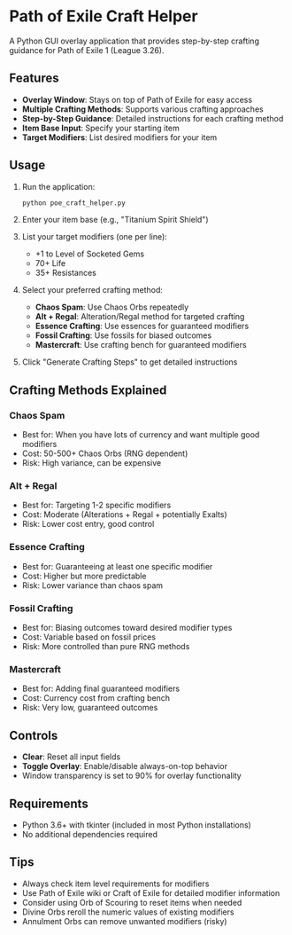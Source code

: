 # Path of Exile Craft Helper

A Python GUI overlay application that provides step-by-step crafting guidance for Path of Exile 1 (League 3.26).

## Features

- **Overlay Window**: Stays on top of Path of Exile for easy access
- **Multiple Crafting Methods**: Supports various crafting approaches
- **Step-by-Step Guidance**: Detailed instructions for each crafting method
- **Item Base Input**: Specify your starting item
- **Target Modifiers**: List desired modifiers for your item

## Usage

1. Run the application:
   ```bash
   python poe_craft_helper.py
   ```

2. Enter your item base (e.g., "Titanium Spirit Shield")

3. List your target modifiers (one per line):
   - +1 to Level of Socketed Gems
   - 70+ Life
   - 35+ Resistances

4. Select your preferred crafting method:
   - **Chaos Spam**: Use Chaos Orbs repeatedly
   - **Alt + Regal**: Alteration/Regal method for targeted crafting
   - **Essence Crafting**: Use essences for guaranteed modifiers
   - **Fossil Crafting**: Use fossils for biased outcomes
   - **Mastercraft**: Use crafting bench for guaranteed modifiers

5. Click "Generate Crafting Steps" to get detailed instructions

## Crafting Methods Explained

### Chaos Spam
- Best for: When you have lots of currency and want multiple good modifiers
- Cost: 50-500+ Chaos Orbs (RNG dependent)
- Risk: High variance, can be expensive

### Alt + Regal  
- Best for: Targeting 1-2 specific modifiers
- Cost: Moderate (Alterations + Regal + potentially Exalts)
- Risk: Lower cost entry, good control

### Essence Crafting
- Best for: Guaranteeing at least one specific modifier
- Cost: Higher but more predictable
- Risk: Lower variance than chaos spam

### Fossil Crafting
- Best for: Biasing outcomes toward desired modifier types
- Cost: Variable based on fossil prices
- Risk: More controlled than pure RNG methods

### Mastercraft
- Best for: Adding final guaranteed modifiers
- Cost: Currency cost from crafting bench
- Risk: Very low, guaranteed outcomes

## Controls

- **Clear**: Reset all input fields
- **Toggle Overlay**: Enable/disable always-on-top behavior
- Window transparency is set to 90% for overlay functionality

## Requirements

- Python 3.6+ with tkinter (included in most Python installations)
- No additional dependencies required

## Tips

- Always check item level requirements for modifiers
- Use Path of Exile wiki or Craft of Exile for detailed modifier information
- Consider using Orb of Scouring to reset items when needed
- Divine Orbs reroll the numeric values of existing modifiers
- Annulment Orbs can remove unwanted modifiers (risky)